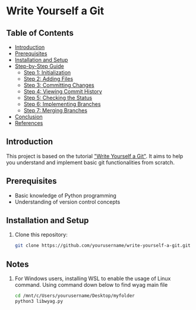 # Write Yourself a Git

## Table of Contents
- [Introduction](#introduction)
- [Prerequisites](#prerequisites)
- [Installation and Setup](#installation-and-setup)
- [Step-by-Step Guide](#step-by-step-guide)
  - [Step 1: Initialization](#step-1-initialization)
  - [Step 2: Adding Files](#step-2-adding-files)
  - [Step 3: Committing Changes](#step-3-committing-changes)
  - [Step 4: Viewing Commit History](#step-4-viewing-commit-history)
  - [Step 5: Checking the Status](#step-5-checking-the-status)
  - [Step 6: Implementing Branches](#step-6-implementing-branches)
  - [Step 7: Merging Branches](#step-7-merging-branches)
- [Conclusion](#conclusion)
- [References](#references)

## Introduction
This project is based on the tutorial ["Write Yourself a Git"](https://wyag.thb.lt/). It aims to help you understand and implement basic git functionalities from scratch.

## Prerequisites
- Basic knowledge of Python programming
- Understanding of version control concepts

## Installation and Setup
1. Clone this repository:
   ```sh
   git clone https://github.com/yourusername/write-yourself-a-git.git


## Notes
1. For Windows users, installing WSL to enable the usage of Linux command. Using command down below to find wyag main file
    ```sh
    cd /mnt/c/Users/yourusername/Desktop/myfolder
    python3 libwyag.py
    ```
